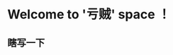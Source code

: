 <!--
 * @Author: luoyz
 * @Date: 2022-08-12 13:52:05
 * @LastEditors: luoyz
 * @LastEditTime: 2022-08-12 14:19:44
 * @FilePath: \crazy-space\.github\README.md
-->
# Welcome to '亏贼' space ！
## 瞎写一下